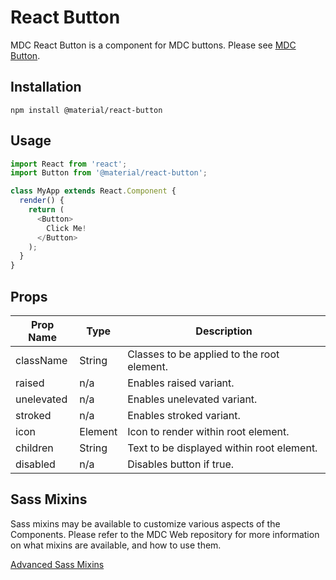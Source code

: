 # React Button

MDC React Button is a component for MDC buttons. Please see [MDC Button](https://github.com/material-components/material-components-web/tree/master/packages/mdc-button).

## Installation

```
npm install @material/react-button
```

## Usage

```js
import React from 'react';
import Button from '@material/react-button';

class MyApp extends React.Component {
  render() {
    return (
      <Button>
        Click Me!
      </Button>
    );
  }
}
```

## Props

Prop Name | Type | Description
--- | --- | ---
className | String | Classes to be applied to the root element.
raised | n/a | Enables raised variant.
unelevated | n/a | Enables unelevated variant.
stroked | n/a | Enables stroked variant.
icon | Element | Icon to render within root element.
children | String | Text to be displayed within root element.
disabled | n/a | Disables button if true.

## Sass Mixins

Sass mixins may be available to customize various aspects of the Components. Please refer to the
MDC Web repository for more information on what mixins are available, and how to use them.

[Advanced Sass Mixins](https://github.com/material-components/material-components-web/blob/v0.35.0/packages/mdc-button/README.md#sass-mixins)
